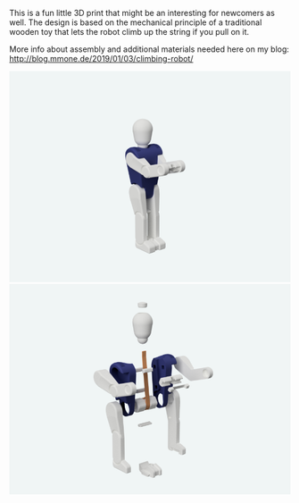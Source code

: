 This is a fun little 3D print that might be an interesting for newcomers as well.
The design is based on the mechanical principle of a traditional wooden toy that lets the robot climb up the string if you pull on it.

More info about assembly and additional materials needed here on my blog: http://blog.mmone.de/2019/01/03/climbing-robot/

![Climbing Robot](images/climbing-robot.png)
![Explosion Diagram](images/explosion-diagram.png)